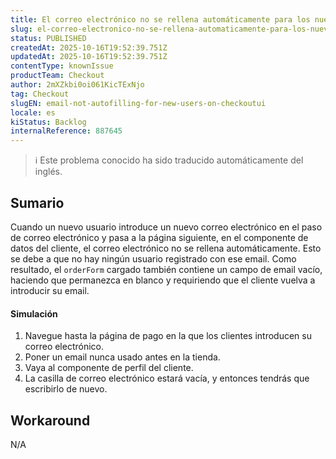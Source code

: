 ```yaml
---
title: El correo electrónico no se rellena automáticamente para los nuevos usuarios en el checkout-ui
slug: el-correo-electronico-no-se-rellena-automaticamente-para-los-nuevos-usuarios-en-el-checkoutui
status: PUBLISHED
createdAt: 2025-10-16T19:52:39.751Z
updatedAt: 2025-10-16T19:52:39.751Z
contentType: knownIssue
productTeam: Checkout
author: 2mXZkbi0oi061KicTExNjo
tag: Checkout
slugEN: email-not-autofilling-for-new-users-on-checkoutui
locale: es
kiStatus: Backlog
internalReference: 887645
---
```


>ℹ️ Este problema conocido ha sido traducido automáticamente del inglés.

## Sumario


Cuando un nuevo usuario introduce un nuevo correo electrónico en el paso de correo electrónico y pasa a la página siguiente, en el componente de datos del cliente, el correo electrónico no se rellena automáticamente.
Esto se debe a que no hay ningún usuario registrado con ese email. Como resultado, el `orderForm` cargado también contiene un campo de email vacío, haciendo que permanezca en blanco y requiriendo que el cliente vuelva a introducir su email.


#### Simulación



1. Navegue hasta la página de pago en la que los clientes introducen su correo electrónico.
2. Poner un email nunca usado antes en la tienda.
3. Vaya al componente de perfil del cliente.
4. La casilla de correo electrónico estará vacía, y entonces tendrás que escribirlo de nuevo.

## Workaround


N/A



